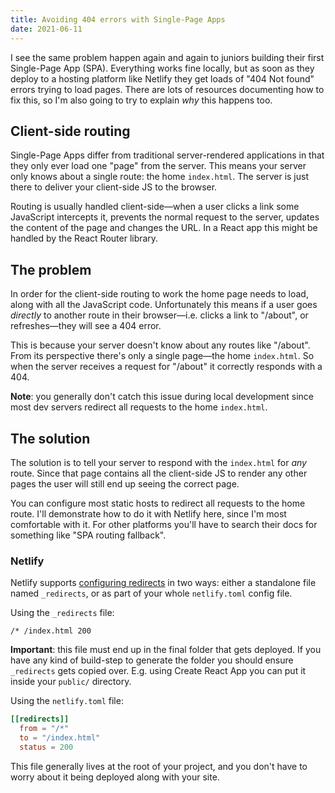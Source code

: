 ```yaml
---
title: Avoiding 404 errors with Single-Page Apps
date: 2021-06-11
---
```


I see the same problem happen again and again to juniors building their first Single-Page App (SPA). Everything works fine locally, but as soon as they deploy to a hosting platform like Netlify they get loads of "404 Not found" errors trying to load pages. There are lots of resources documenting how to fix this, so I'm also going to try to explain _why_ this happens too.

## Client-side routing

Single-Page Apps differ from traditional server-rendered applications in that they only ever load one "page" from the server. This means your server only knows about a single route: the home `index.html`. The server is just there to deliver your client-side JS to the browser.

Routing is usually handled client-side—when a user clicks a link some JavaScript intercepts it, prevents the normal request to the server, updates the content of the page and changes the URL. In a React app this might be handled by the React Router library.

## The problem

In order for the client-side routing to work the home page needs to load, along with all the JavaScript code. Unfortunately this means if a user goes _directly_ to another route in their browser—i.e. clicks a link to "/about", or refreshes—they will see a 404 error.

This is because your server doesn't know about any routes like "/about". From its perspective there's only a single page—the home `index.html`. So when the server receives a request for "/about" it correctly responds with a 404.

**Note**: you generally don't catch this issue during local development since most dev servers redirect all requests to the home `index.html`.

## The solution

The solution is to tell your server to respond with the `index.html` for _any_ route. Since that page contains all the client-side JS to render any other pages the user will still end up seeing the correct page.

You can configure most static hosts to redirect all requests to the home route. I'll demonstrate how to do it with Netlify here, since I'm most comfortable with it. For other platforms you'll have to search their docs for something like "SPA routing fallback".

### Netlify

Netlify supports [configuring redirects](https://docs.netlify.com/routing/redirects/) in two ways: either a standalone file named `_redirects`, or as part of your whole `netlify.toml` config file.

Using the `_redirects` file:

```
/* /index.html 200
```

**Important**: this file must end up in the final folder that gets deployed. If you have any kind of build-step to generate the folder you should ensure `_redirects` gets copied over. E.g. using Create React App you can put it inside your `public/` directory.

Using the `netlify.toml` file:

```toml
[[redirects]]
  from = "/*"
  to = "/index.html"
  status = 200
```

This file generally lives at the root of your project, and you don't have to worry about it being deployed along with your site.
